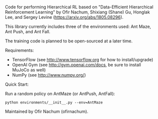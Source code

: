 Code for performing Hierarchical RL based on
"Data-Efficient Hierarchical Reinforcement Learning" by
Ofir Nachum, Shixiang (Shane) Gu, Honglak Lee, and Sergey Levine
(https://arxiv.org/abs/1805.08296).


This library currently includes three of the environments used:
Ant Maze, Ant Push, and Ant Fall.

The training code is planned to be open-sourced at a later time.


Requirements:
* TensorFlow (see http://www.tensorflow.org for how to install/upgrade)
* OpenAI Gym (see http://gym.openai.com/docs, be sure to install MuJoCo as well)
* NumPy (see http://www.numpy.org/)


Quick Start:

Run a random policy on AntMaze (or AntPush, AntFall):

```
python environments/__init__.py --env=AntMaze
```


Maintained by Ofir Nachum (ofirnachum).
